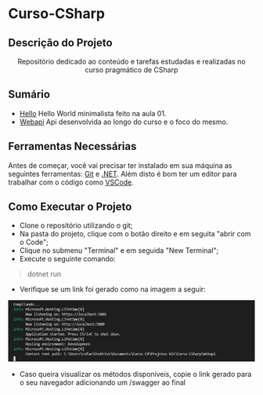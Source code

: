 # Curso-CSharp

## Descrição do Projeto
<p align="center">Repositório dedicado ao conteúdo e tarefas estudadas e realizadas no curso pragmático de CSharp</p>

## Sumário

+ [Hello](https://github.com/RafaelRCastro/Curso-CSharp/tree/master/Hello)
Hello World minimalista feito na aula 01.
+ [Webapi](https://github.com/RafaelRCastro/Curso-CSharp/tree/master/Webapi)
Api desenvolvida ao longo do curso e o foco do mesmo.

## Ferramentas Necessárias
Antes de começar, você vai precisar ter instalado em sua máquina as seguintes ferramentas: [Git](https://git-scm.com) e [.NET](https://dotnet.microsoft.com/download). Além disto é bom ter um editor para trabalhar com o código como [VSCode](https://code.visualstudio.com).

## Como Executar o Projeto

+ Clone o repositório utilizando o git;
+ Na pasta do projeto, clique com o botão direito e em seguita "abrir com o Code";
+ Clique no submenu "Terminal" e em seguida "New Terminal";
+ Execute o seguinte comando:

> dotnet run

+ Verifique se um link foi gerado como na imagem a seguir:

![](Resultado.png)

+ Caso queira visualizar os métodos disponíveis, copie o link gerado para o seu navegador adicionando um /swagger ao final
